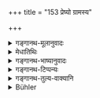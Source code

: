 +++
title = "153 प्रेष्यो ग्रामस्य"

+++

<details><summary>गङ्गानथ-मूलानुवादः</summary>

The servant of a village and of the king, one with deformed nails, one with black teeth, the opposer of his superior, one who has forsaken the Fire and the usurer.—(153)
</details>

<details><summary>मेधातिथिः</summary>

**प्रेष्य** आज्ञाकरः । ग्रामेण यो यत्र कुत्रचित् कार्येण प्रेष्यते । एवं राजप्रेष्यः । **कुनखी श्यावदन्तकः** । **प्रतिरोद्धा गुरोर्** वाग्व्यवहारे ऽन्यत्र च यो गुरोः प्रतिबन्धे प्रातिकूल्ये च वर्तते । **त्यक्ताग्निस्** त्रेतावसथ्ययोर् अन्यतरस्यापि । **वार्धुषिः** सत्य् अन्यस्मिन् जीविकोपाये वृद्धिजीविकः । 

- वृद्धिस् तु योक्ता धान्यानां वार्धुषित्वं तद् उच्यते ।

- इति यत् स्मरणं तत् स्वप्रक्रियायाम् एव । वैयाकरणा हि वृद्धिजीविनो धान्याद् अन्यत्रापि वार्धुषिकशब्दं स्मरन्ति । ते च शब्दार्थस्मरणे प्रमाणतरा अभियोगवशात् ॥ ३.१४३ ॥
</details>

<details><summary>गङ्गानथ-भाष्यानुवादः</summary>

‘*Servant*’—one who carries out orders: one who is sent by the village-people hither and thither, on business.

Similarly, ‘*the servant of the king*,’ ‘*one who hew deformed nail*,’ ‘*one who has black teeth*.’

‘*Opposer of his teacher*’— he who, in conversation and other things, remains against and in opposition to his superior.

‘*One who has forsaken the Fire*’—*i.e*., out of the Three Fires and the Domestic Fire, one who has given up even one,

‘*Usurer*’—one who, even though he has other menus of living available, lives upon interest. Though ‘Usury’ has been defined as ‘the accumulating *of grains* by interest,’ yet this definition can be accepted as authoritative only within the limited scope of the subject dealt with by the Smṛti in which it occurs; in fact, grammarians apply the term ‘usurer’ to persons making a living by interest, in connection with things other than grains also: and, in the matter of words and their meanings, grammarians are more authoritative than others; because they make these the subject of careful study.—(153)
</details>

<details><summary>गङ्गानथ-टिप्पन्यः</summary>

It is interesting to note that this verse is omitted in
*Parāśaramādhava* (Ācāra p. 687) and *Madanapārijāta* (p. 560), though
both quote the preceding and the following verses. But the former
includes it in the explanations given later on (on p. 690), where the
term ‘*tyaktāgnim*’ is explained as ‘one who abandons the Śrauta and
Smārta fires without any reason for giving up the compulsory
duties,’—‘*vārdhuṣin*’ is explained as ‘one who borrows money at a cheap
rate and lends it at a higher rate of interest’

It is quoted in *Hemādri* (Śrāddha, p. 481);—in *Nṛsiṃhaprasāda*
(Śrāddha p. 9a);—and in *Śrāddha-kriyākaumudī* (p. 40), which explains
‘*guroḥ pratiroddhā*’ as ‘one who behaves disagreeably to the Teacher,’
and ‘*vārdhuṣī*’ as ‘one who lives by lending money on interest’
</details>

<details><summary>गङ्गानथ-तुल्य-वाक्यानि</summary>

**(verses 3.150-166)**

See Comparative notes for [Verse
3.150].
</details>

<details><summary>Bühler</summary>

153	A paid servant of a village or of a king, man with deformed nails or black teeth, one who opposes his teacher, one who has forsaken the sacred fire, and a usurer;
</details>
